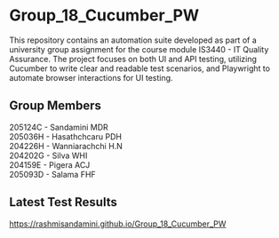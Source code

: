 # Group_18_Cucumber_PW

This repository contains an automation suite developed as part of a university group assignment for the course module IS3440 - IT Quality Assurance. The project focuses on both UI and API testing, utilizing Cucumber to write clear and readable test scenarios, and Playwright to automate browser interactions for UI testing.

## Group Members
205124C - Sandamini MDR\
205036H - Hasathchcaru PDH\
204226H - Wanniarachchi H.N\
204202G - Silva WHI\
204159E - Pigera ACJ\
205093D - Salama FHF

## Latest Test Results

<a href="https://rashmisandamini.github.io/Group_18_Cucumber_PW" target="_blank">https://rashmisandamini.github.io/Group_18_Cucumber_PW</a>